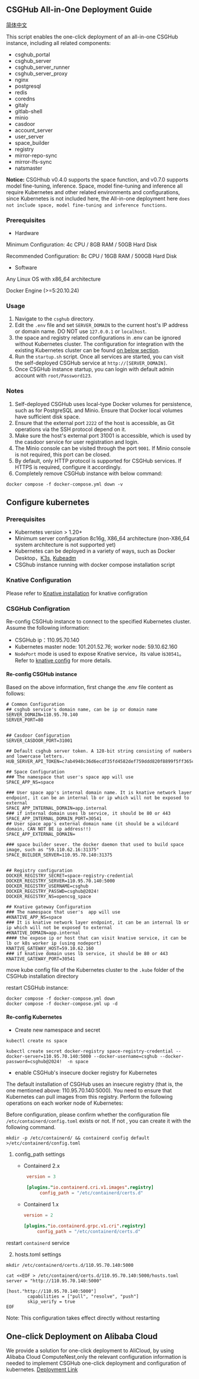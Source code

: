 ## CSGHub All-in-One Deployment Guide

[简体中文](../../docs/cn/docker_compose_installation.md)

This script enables the one-click deployment of an all-in-one CSGHub instance, including all related components:

* csghub_portal
* csghub_server
* csghub_server_runner
* csghub_server_proxy
* nginx
* postgresql
* redis
* coredns
* gitaly
* gitlab-shell
* minio
* casdoor
* account_server
* user_server
* space_builder
* registry
* mirror-repo-sync
* mirror-lfs-sync
* natsmaster


**Notice:**
CSGHhub v0.4.0 supports the space function, and v0.7.0 supports model fine-tuning, inference. Space, model fine-tuning and inference all require Kubernetes and other related environments and configurations, since Kubernetes is not included here,  the All-in-one deployment here `does not include space, model fine-tuning and inference functions`.

### Prerequisites
* Hardware

Minimum Configuration: 4c CPU / 8GB RAM / 50GB Hard Disk

Recommended Configuration: 8c CPU / 16GB RAM / 500GB Hard Disk

* Software

Any Linux OS with x86_64 architecture

Docker Engine (>=5:20.10.24)

### Usage
1. Navigate to the `csghub` directory.
2. Edit the `.env` file and set `SERVER_DOMAIN` to the current host's IP address or domain name. DO NOT use `127.0.0.1` or `localhost`.
3. the space and registry related configurations in .env can be ignored without Kubernetes cluster. The configuration for integration with the existing Kubernetes cluster can be found [on below section](#Configure-kubernetes).
3. Run the `startup.sh` script. Once all services are started, you can visit the self-deployed CSGHub service at `http://[SERVER_DOMAIN]`.
4. Once CSGHub instance startup, you can login with default admin account with `root/Password123`.

### Notes
1. Self-deployed CSGHub uses local-type Docker volumes for persistence, such as for PostgreSQL and Minio. Ensure that Docker local volumes have sufficient disk space.
1. Ensure that the external port `2222` of the host is accessible, as Git operations via the SSH protocol depend on it.
1. Make sure the host's external port 31001 is accessible, which is used by the casdoor service for user registration and login.
1. The Minio console can be visited through the port `9001`. If Minio console is not required, this port can be closed.
1. By default, only HTTP protocol is supported for CSGHub services. If HTTPS is required, configure it accordingly.
1. Completely remove CSGHub instance with below command:
```
docker compose -f docker-compose.yml down -v
```

## Configure kubernetes
### Prerequisites

* Kubernetes version > 1.20+
* Minimum server configuration 8c16g, X86_64 architecture (non-X86_64 system architecture is not supported yet)
* Kubernetes can be deployed in a variety of ways, such as Docker Desktop，[K3s](https://docs.k3s.io/quick-start), [Kubeadm](https://kubernetes.io/docs/setup/production-environment/tools/kubeadm/create-cluster-kubeadm/)
* CSGhub instance running with docker compose installation script

### Knative Configuration

Please refer to [Knative installation](https://opencsg.com/docs/csghub/101/helm/installation) for knative configration

### CSGHub Configration

Re-config CSGHub instance to connect to the specified Kubernetes cluster. Assume the following information:
* CSGHub ip：110.95.70.140
* Kubernetes master node: 101.201.52.76;  worker node: 59.10.62.160 
* `NodePort` mode is used to expose Knative service，its value is`30541`。Refer to [knative config](https://opencsg.com/docs/csghub/101/helm/installation#%E5%AE%89%E8%A3%85%E7%BD%91%E7%BB%9C%E7%BB%84%E4%BB%B6) for more details. 


#### Re-config CSGHub instance
Based on the above information, first change the .env file content as follows:
```
# Common Configuration
## csghub service's domain name, can be ip or domain name
SERVER_DOMAIN=110.95.70.140
SERVER_PORT=80


## Casdoor Configuration
SERVER_CASDOOR_PORT=31001

## Default csghub server token. A 128-bit string consisting of numbers and lowercase letters.
HUB_SERVER_API_TOKEN=c7ab4948c36d6ecdf35fd4582def759ddd820f8899f5ff365ce16d7185cb2f609f3052e15681e931897259872391cbf46d78f4e75763a0a0633ef52abcdc840c

## Space Configuration
### The namespace that user's space app will use
SPACE_APP_NS=space

### User space app's internal domain name. It is knative network layer endpoint, it can be an internal lb or ip which will not be exposed to external
SPACE_APP_INTERNAL_DOMAIN=app.internal
### if internal domain uses lb service, it should be 80 or 443
SPACE_APP_INTERNAL_DOMAIN_PORT=30541
## User space app's external domain name (it should be a wildcard domain, CAN NOT BE ip address!!)
SPACE_APP_EXTERNAL_DOMAIN=

### space builder sever. the docker daemon that used to build space image, such as "59.110.62.16:31375"
SPACE_BUILDER_SERVER=110.95.70.140:31375


## Registry configuration
DOCKER_REGISTRY_SECRET=space-registry-credential
DOCKER_REGISTRY_SERVER=110.95.70.140:5000
DOCKER_REGISTRY_USERNAME=csghub
DOCKER_REGISTRY_PASSWD=csghub@2024!
DOCKER_REGISTRY_NS=opencsg_space

## Knative gateway Configuration
### The namespace that user's  app will use
#KNATIVE_APP_NS=space
### It is knative network layer endpoint, it can be an internal lb or ip which will not be exposed to external
#KNATIVE_DOMAIN=app.internal
#### the expose ip or host that can visit knative service, it can be lb or k8s worker ip (using nodeport)
KNATIVE_GATEWAY_HOST=59.10.62.160
### if knative domain uses lb service, it should be 80 or 443
KNATIVE_GATEWAY_PORT=30541
```

move kube config file of the Kubernetes cluster to the `.kube` folder of the CSGHub installation directory 

restart CSGHub instance:
```
docker compose -f docker-compose.yml down
docker compose -f docker-compose.yml up -d
```

####  Re-config Kubernetes


* Create new namespace and secret
```
kubectl create ns space

kubectl create secret docker-registry space-registry-credential --docker-server=110.95.70.140:5000 --docker-username=csghub --docker-password=csghub@2024!  -n space
```

* enable CSGHub's insecure docker registry for Kubernetes

The default installation of CSGHub uses an insecure registry (that is, the one mentioned above: 110.95.70.140:5000). You need to ensure that Kubernetes can pull images from this registry. Perform the following operations on each worker node of Kubernetes:

Before configuration, please confirm whether the configuration file `/etc/containerd/config.toml` exists or not. If not , you can create it with the following command.
   ```shell
   mkdir -p /etc/containerd/ && containerd config default >/etc/containerd/config.toml
   ```

1. config_path settings 

   - Containerd 2.x

     ```toml
      version = 3

      [plugins."io.containerd.cri.v1.images".registry]
           config_path = "/etc/containerd/certs.d"
     ```

   - Containerd 1.x

     ```toml
     version = 2

     [plugins."io.containerd.grpc.v1.cri".registry]
          config_path = "/etc/containerd/certs.d"
     ```

restart `containerd` service

2.  hosts.toml settings

   ```shell
   mkdir /etc/containerd/certs.d/110.95.70.140:5000

   cat <<EOF > /etc/containerd/certs.d/110.95.70.140:5000/hosts.toml
   server = "http://110.95.70.140:5000"

   [host."http://110.95.70.140:5000"]
           capabilities = ["pull", "resolve", "push"]
           skip_verify = true
   EOF
   ```

Note: This configuration takes effect directly without restarting

## One-click Deployment on Alibaba Cloud 
We provide a solution for one-click deployment to AliCloud, by using Alibaba Cloud ComputeNest,only the relevant configuration information is needed to implement CSGHub one-click deployment and configuration of kubernetes.
[Deployment Link](https://computenest.console.aliyun.com/service/instance/create/cn-hangzhou?type=user&ServiceId=service-712413c5c35c47b3a42c)
